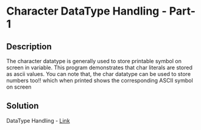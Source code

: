 # Character DataType Handling - Part-1

## Description

The character datatype is generally used to store printable symbol on screen in variable. 
This program demonstrates that char literals are stored as ascii values. 
You can note that, the char datatype can be used to store numbers too!! which when printed shows the corresponding ASCII symbol on screen

## Solution

DataType Handling - [Link](https://github.com/rammya29/Emertxe-Internship/blob/main/Advanced%20-%20C/Sample%20Programs/Chapter-1%20:%20%20Basic%20Refresher/Program-4%20:%20Char%20datatype%20handling%20-%20P1/datatye_handling_p1.c)
